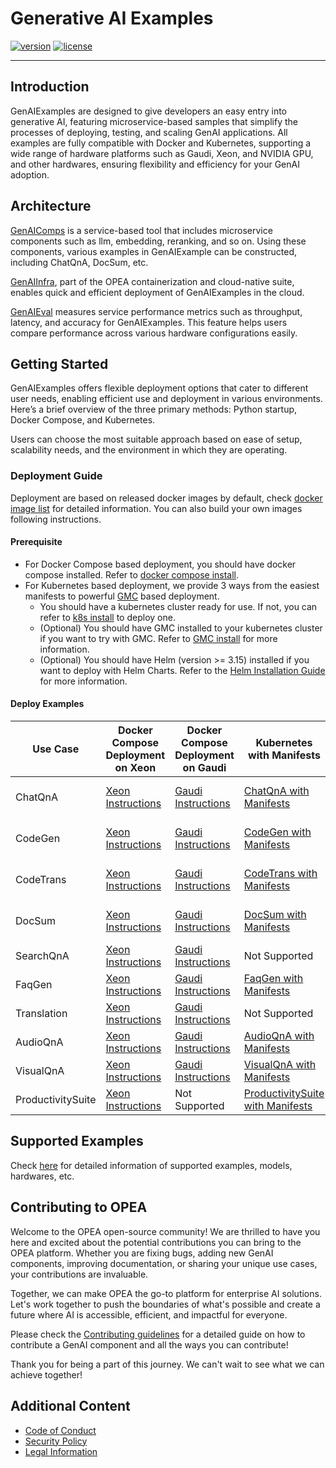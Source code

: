 # Generative AI Examples

[![version](https://img.shields.io/badge/release-0.9-green)](https://github.com/opea-project/GenAIExamples/releases)
[![license](https://img.shields.io/badge/license-Apache%202-blue)](https://github.com/intel/neural-compressor/blob/master/LICENSE)

---

## Introduction

GenAIExamples are designed to give developers an easy entry into generative AI, featuring microservice-based samples that simplify the processes of deploying, testing, and scaling GenAI applications. All examples are fully compatible with Docker and Kubernetes, supporting a wide range of hardware platforms such as Gaudi, Xeon, and NVIDIA GPU, and other hardwares, ensuring flexibility and efficiency for your GenAI adoption.

## Architecture

[GenAIComps](https://github.com/opea-project/GenAIComps) is a service-based tool that includes microservice components such as llm, embedding, reranking, and so on. Using these components, various examples in GenAIExample can be constructed, including ChatQnA, DocSum, etc.

[GenAIInfra](https://github.com/opea-project/GenAIInfra), part of the OPEA containerization and cloud-native suite, enables quick and efficient deployment of GenAIExamples in the cloud.

[GenAIEval](https://github.com/opea-project/GenAIEval) measures service performance metrics such as throughput, latency, and accuracy for GenAIExamples. This feature helps users compare performance across various hardware configurations easily.

## Getting Started

GenAIExamples offers flexible deployment options that cater to different user needs, enabling efficient use and deployment in various environments. Here’s a brief overview of the three primary methods: Python startup, Docker Compose, and Kubernetes.

Users can choose the most suitable approach based on ease of setup, scalability needs, and the environment in which they are operating.

### Deployment Guide

Deployment are based on released docker images by default, check [docker image list](./docker_images_list.md) for detailed information. You can also build your own images following instructions.

#### Prerequisite

- For Docker Compose based deployment, you should have docker compose installed. Refer to [docker compose install](https://docs.docker.com/compose/install/).
- For Kubernetes based deployment, we provide 3 ways from the easiest manifests to powerful [GMC](https://github.com/opea-project/GenAIInfra/tree/main/microservices-connector) based deployment.
  - You should have a kubernetes cluster ready for use. If not, you can refer to [k8s install](https://github.com/opea-project/docs/tree/main/guide/installation/k8s_install) to deploy one.
  - (Optional) You should have GMC installed to your kubernetes cluster if you want to try with GMC. Refer to [GMC install](https://github.com/opea-project/docs/blob/main/guide/installation/gmc_install/gmc_install.md) for more information.
  - (Optional) You should have Helm (version >= 3.15) installed if you want to deploy with Helm Charts. Refer to the [Helm Installation Guide](https://helm.sh/docs/intro/install/) for more information.

#### Deploy Examples

| Use Case          | Docker Compose<br/>Deployment on Xeon                                          | Docker Compose<br/>Deployment on Gaudi                                     | Kubernetes with Manifests                                                        | Kubernetes with Helm Charts                                                                                        | Kubernetes with GMC                                                |
| ----------------- | ------------------------------------------------------------------------------ | -------------------------------------------------------------------------- | -------------------------------------------------------------------------------- | ------------------------------------------------------------------------------------------------------------------ | ------------------------------------------------------------------ |
| ChatQnA           | [Xeon Instructions](ChatQnA/docker_compose/intel/cpu/xeon/README.md)           | [Gaudi Instructions](ChatQnA/docker_compose/intel/hpu/gaudi/README.md)     | [ChatQnA with Manifests](ChatQnA/kubernetes/intel/README.md)                     | [ChatQnA with Helm Charts](https://github.com/opea-project/GenAIInfra/tree/main/helm-charts/chatqna/README.md)     | [ChatQnA with GMC](ChatQnA/kubernetes/intel/README_gmc.md)         |
| CodeGen           | [Xeon Instructions](CodeGen/docker_compose/intel/cpu/xeon/README.md)           | [Gaudi Instructions](CodeGen/docker_compose/intel/hpu/gaudi/README.md)     | [CodeGen with Manifests](CodeGen/kubernetes/intel/README.md)                     | [CodeGen with Helm Charts](https://github.com/opea-project/GenAIInfra/tree/main/helm-charts/codegen/README.md)     | [CodeGen with GMC](CodeGen/kubernetes/intel/README_gmc.md)         |
| CodeTrans         | [Xeon Instructions](CodeTrans/docker_compose/intel/cpu/xeon/README.md)         | [Gaudi Instructions](CodeTrans/docker_compose/intel/hpu/gaudi/README.md)   | [CodeTrans with Manifests](CodeTrans/kubernetes/intel/README.md)                 | [CodeTrans with Helm Charts](https://github.com/opea-project/GenAIInfra/tree/main/helm-charts/codetrans/README.md) | [CodeTrans with GMC](CodeTrans/kubernetes/intel/README_gmc.md)     |
| DocSum            | [Xeon Instructions](DocSum/docker_compose/intel/cpu/xeon/README.md)            | [Gaudi Instructions](DocSum/docker_compose/intel/hpu/gaudi/README.md)      | [DocSum with Manifests](DocSum/kubernetes/intel/README.md)                       | [DocSum with Helm Charts](https://github.com/opea-project/GenAIInfra/tree/main/helm-charts/docsum/README.md)       | [DocSum with GMC](DocSum/kubernetes/intel/README_gmc.md)           |
| SearchQnA         | [Xeon Instructions](SearchQnA/docker_compose/intel/cpu/xeon/README.md)         | [Gaudi Instructions](SearchQnA/docker_compose/intel/hpu/gaudi/README.md)   | Not Supported                                                                    | Not Supported                                                                                                      | [SearchQnA with GMC](SearchQnA/kubernetes/intel/README_gmc.md)     |
| FaqGen            | [Xeon Instructions](FaqGen/docker_compose/intel/cpu/xeon/README.md)            | [Gaudi Instructions](FaqGen/docker_compose/intel/hpu/gaudi/README.md)      | [FaqGen with Manifests](FaqGen/kubernetes/intel/README.md)                       | Not Supported                                                                                                      | [FaqGen with GMC](FaqGen/kubernetes/intel/README_gmc.md)           |
| Translation       | [Xeon Instructions](Translation/docker_compose/intel/cpu/xeon/README.md)       | [Gaudi Instructions](Translation/docker_compose/intel/hpu/gaudi/README.md) | Not Supported                                                                    | Not Supported                                                                                                      | [Translation with GMC](Translation/kubernetes/intel/README_gmc.md) |
| AudioQnA          | [Xeon Instructions](AudioQnA/docker_compose/intel/cpu/xeon/README.md)          | [Gaudi Instructions](AudioQnA/docker_compose/intel/hpu/gaudi/README.md)    | [AudioQnA with Manifests](AudioQnA/kubernetes/intel/README.md)                   | Not Supported                                                                                                      | [AudioQnA with GMC](AudioQnA/kubernetes/intel/README_gmc.md)       |
| VisualQnA         | [Xeon Instructions](VisualQnA/docker_compose/intel/cpu/xeon/README.md)         | [Gaudi Instructions](VisualQnA/docker_compose/intel/hpu/gaudi/README.md)   | [VisualQnA with Manifests](VisualQnA/kubernetes/intel/README.md)                 | Not Supported                                                                                                      | [VisualQnA with GMC](VisualQnA/kubernetes/intel/README_gmc.md)     |
| ProductivitySuite | [Xeon Instructions](ProductivitySuite/docker_compose/intel/cpu/xeon/README.md) | Not Supported                                                              | [ProductivitySuite with Manifests](ProductivitySuite/kubernetes/intel/README.md) | Not Supported                                                                                                      | Not Supported                                                      |

## Supported Examples

Check [here](./supported_examples.md) for detailed information of supported examples, models, hardwares, etc.

## Contributing to OPEA

Welcome to the OPEA open-source community! We are thrilled to have you here and excited about the potential contributions you can bring to the OPEA platform. Whether you are fixing bugs, adding new GenAI components, improving documentation, or sharing your unique use cases, your contributions are invaluable. 

Together, we can make OPEA the go-to platform for enterprise AI solutions. Let's work together to push the boundaries of what's possible and create a future where AI is accessible, efficient, and impactful for everyone.

Please check the [Contributing guidelines](https://github.com/opea-project/docs/tree/main/community/CONTRIBUTING.md) for a detailed guide on how to contribute a GenAI component and all the ways you can contribute!

Thank you for being a part of this journey. We can't wait to see what we can achieve together!

## Additional Content

- [Code of Conduct](https://github.com/opea-project/docs/tree/main/community/CODE_OF_CONDUCT.md)
- [Security Policy](https://github.com/opea-project/docs/tree/main/community/SECURITY.md)
- [Legal Information](/LEGAL_INFORMATION.md)
